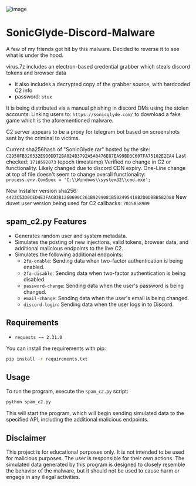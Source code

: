 ![image](https://github.com/StuxVT/SonicGlyde-Discord-Malware/assets/100985218/8171e62f-5c13-40c0-9ce5-5647c7d9dcee)

# SonicGlyde-Discord-Malware

A few of my friends got hit by this malware. Decided to reverse it to see what is under the hood.

virus.7z includes an electron-based credential grabber which steals discord tokens and browser data
 - it also includes a decrypted copy of the grabber source, with hardcoded C2 info
 - password: `stux`

It is being distributed via a manual phishing in discord DMs using the stolen accounts. Linking users to: `https://sonicglyde.com/` to download a fake game which is the aforementioned malware.

C2 server appears to be a proxy for telegram bot based on screenshots sent by the criminal to victims.

Current sha256hash of "SonicGlyde.rar" hosted by the site: `C2950FB320332E9D0DD72BA024B3792A5A0476E87EA99BD3C607FA75102E2EA4`
Last checked: `1710592073` (epoch timestamp)
Verified no change in C2 or functionality. Likely changed due to discord CDN expiry.
One-Line change at top of file doesn't seem to change overall functionality: 
`process.env.ComSpec = 'C:\\Windows\\system32\\cmd.exe';`

New Installer version sha256: `4423C53D0CED4E3FACB3B1260690C261B9299081B502495418B2D0DBBB582D88`
New duvet user version being used for C2 callbacks: `7015858909`


## spam_c2.py Features

- Generates random user and system metadata.
- Simulates the posting of new injections, valid tokens, browser data, and additional malicious endpoints to the live C2.
- Simulates the following additional endpoints:
  - `2fa-enable`: Sending data when two-factor authentication is being enabled.
  - `2fa-disable`: Sending data when two-factor authentication is being disabled.
  - `password-change`: Sending data when the user's password is being changed.
  - `email-change`: Sending data when the user's email is being changed.
  - `discord-login`: Sending data when the user logs in to Discord.

## Requirements

- `requests ~= 2.31.0`

You can install the requirements with pip:

```bash
pip install -r requirements.txt
```

## Usage

To run the program, execute the `spam_c2.py` script:

```bash
python spam_c2.py
```

This will start the program, which will begin sending simulated data to the specified API, including the additional malicious endpoints.

## Disclaimer

This project is for educational purposes only. It is not intended to be used for malicious purposes. The user is responsible for their own actions. The simulated data generated by this program is designed to closely resemble the behavior of the malware, but it should not be used to cause harm or engage in any illegal activities.
